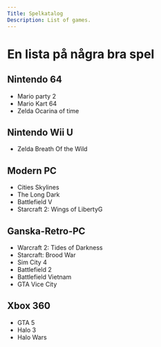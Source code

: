 ```yaml
---
Title: Spelkatalog
Description: List of games.
---
```


En lista på några bra spel
==========================

Nintendo 64
---
* Mario party 2
* Mario Kart 64
* Zelda Ocarina of time

Nintendo Wii U
---
* Zelda Breath Of the Wild


Modern PC
---
* Cities Skylines
* The Long Dark
* Battlefield V
* Starcraft 2: Wings of LibertyG


Ganska-Retro-PC
---
* Warcraft 2: Tides of Darkness
* Starcraft: Brood War
* Sim City 4
* Battlefield 2
* Battlefield Vietnam
* GTA Vice City


Xbox 360
---
* GTA 5
* Halo 3
* Halo Wars




